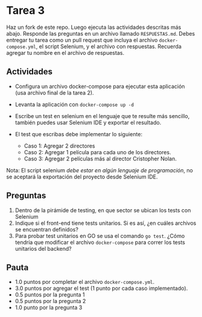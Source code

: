 # Tarea 3

Haz un fork de este repo.
Luego ejecuta las actividades descritas más abajo. Responde las preguntas en un archivo llamado `RESPUESTAS.md`.
Debes entregar tu tarea como un pull request que incluya el archivo `docker-compose.yml`, el script Selenium, y el archivo con respuestas.
Recuerda agregar tu nombre en el archivo de respuestas. 

## Actividades

- Configura un archivo docker-compose para ejecutar esta aplicación (usa archivo final de la tarea 2).
- Levanta la aplicación con `docker-compose up -d`
- Escribe un test en selenium en el lenguaje que te resulte más sencillo, también puedes usar Selenium IDE y exportar el resultado.
- El test que escribas debe implementar lo siguiente:
   
   - Caso 1: Agregar 2 directores
   - Caso 2: Agregar 1 película para cada uno de los directores.
   - Caso 3: Agregar 2 películas más al director Cristopher Nolan.
     

Nota: El script selenium *debe estar en algún lenguaje de programación*, no se aceptará la exportación del proyecto desde Selenium IDE.

## Preguntas

1. Dentro de la pirámide de testing, en que sector se ubican los tests con Selenium
2. Indique si el front-end tiene tests unitarios. Si es así, ¿en cuáles archivos se encuentran definidos?
3. Para probar test unitarios en GO se usa el comando `go test`. ¿Cómo tendría que modificar el archivo `docker-compose` para correr los tests unitarios del backend?

## Pauta

- 1.0 puntos por completar el archivo `docker-compose.yml`.
- 3.0 puntos por agregar el test (1 punto por cada caso implementado).
- 0.5 puntos por la pregunta 1
- 0.5 puntos por la pregunta 2
- 1.0 punto por la pregunta 3



